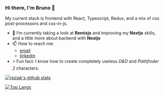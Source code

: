 ### Hi there, I'm Bruno 👋

My current stack is frontend with React, Typescript, Redux, and a mix of css post-processors and css-in-js.

- 🌱 I’m currently taking a look at **Remixjs** and improving my **Nextjs** skills, and a little more about backend with **Nestjs**
- 📫 How to reach me: 
  - [email](mailto:bruno.padovan@gmail.com)
  - [linkedin](https://www.linkedin.com/in/brunop-lira/)
- ⚡ Fun fact: I know how to create completely useless *D&D* and *Pathfinder 2* characters.

[![reziak's github stats](https://github-readme-stats.vercel.app/api?username=reziak&count_private=true&show_icons=true&hide_rank=false&theme=dracula)](https://github.com/anuraghazra/github-readme-stats)

[![Top Langs](https://github-readme-stats.vercel.app/api/top-langs/?username=reziak&theme=dracula)](https://github.com/anuraghazra/github-readme-stats)

<!--
**reziak/reziak** is a ✨ _special_ ✨ repository because its `README.md` (this file) appears on your GitHub profile.

Here are some ideas to get you started:

- 🔭 I’m currently working on ...
- 🌱 I’m currently learning ...
- 👯 I’m looking to collaborate on ...
- 🤔 I’m looking for help with ...
- 💬 Ask me about ...
- 📫 How to reach me: ...
- 😄 Pronouns: ...
- ⚡ Fun fact: ...
-->
